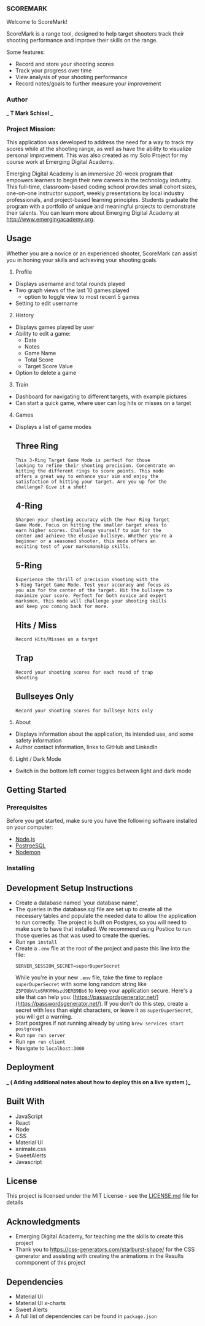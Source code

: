 ### SCOREMARK

Welcome to ScoreMark!

ScoreMark is a range tool, designed to help target shooters track their shooting performance and improve their skills on the range.

Some features:

- Record and store your shooting scores
- Track your progress over time
- View analysis of your shooting performance
- Record notes/goals to further measure your improvement

### Author

**_ T Mark Schisel _**

### Project Mission:

This application was developed to address the need for a way to track my scores while at the shooting range, as well as have the ability to visualize personal improvement. This was also created as my Solo Project for my course work at Emerging Digital Academy.

Emerging Digital Academy is an immersive 20-week program that empowers learners to begin their new careers in the technology industry. This full-time, classroom-based coding school provides small cohort sizes, one-on-one instructor support, weekly presentations by local industry professionals, and project-based learning principles. Students graduate the program with a portfolio of unique and meaningful projects to demonstrate their talents. You can learn more about Emerging Digital Academy at http://www.emergingacademy.org.

## Usage

Whether you are a novice or an experienced shooter, ScoreMark can assist you in honing your skills and achieving your shooting goals.

1. Profile

- Displays username and total rounds played
- Two graph views of the last 10 games played
  - option to toggle view to most recent 5 games
- Setting to edit username

2. History

- Displays games played by user
- Ability to edit a game:
  - Date
  - Notes
  - Game Name
  - Total Score
  - Target Score Value
- Option to delete a game

3. Train

- Dashboard for navigating to different targets, with example pictures
- Can start a quick game, where user can log hits or misses on a target

4. Games

- Displays a list of game modes
  ## Three Ring
      This 3-Ring Target Game Mode is perfect for those
      looking to refine their shooting precision. Concentrate on
      hitting the different rings to score points. This mode
      offers a great way to enhance your aim and enjoy the
      satisfaction of hitting your target. Are you up for the
      challenge? Give it a shot!
  ## 4-Ring
      Sharpen your shooting accuracy with the Four Ring Target
      Game Mode. Focus on hitting the smaller target areas to
      earn higher scores. Challenge yourself to aim for the
      center and achieve the elusive bullseye. Whether you're a
      beginner or a seasoned shooter, this mode offers an
      exciting test of your marksmanship skills.
  ## 5-Ring
      Experience the thrill of precision shooting with the
      5-Ring Target Game Mode. Test your accuracy and focus as
      you aim for the center of the target. Hit the bullseye to
      maximize your score. Perfect for both novice and expert
      marksmen, this mode will challenge your shooting skills
      and keep you coming back for more.
  ## Hits / Miss
      Record Hits/Misses on a target
  ## Trap
      Record your shooting scores for each round of trap
      shooting
  ## Bullseyes Only
      Record your shooting scores for bullseye hits only

5. About

- Displays information about the application, its intended use, and some safety information
- Author contact information, links to GitHub and LinkedIn

6. Light / Dark Mode

- Switch in the bottom left corner toggles between light and dark mode

## Getting Started

### Prerequisites

Before you get started, make sure you have the following software installed on your computer:

- [Node.js](https://nodejs.org/en/)
- [PostrgeSQL](https://www.postgresql.org/)
- [Nodemon](https://nodemon.io/)

### Installing

## Development Setup Instructions

- Create a database named 'your database name',
- The queries in the database.sql file are set up to create all the necessary tables and populate the needed data to allow the application to run correctly. The project is built on Postgres, so you will need to make sure to have that installed. We recommend using Postico to run those queries as that was used to create the queries.
- Run `npm install`
- Create a `.env` file at the root of the project and paste this line into the file:
  ```
  SERVER_SESSION_SECRET=superDuperSecret
  ```
  While you're in your new `.env` file, take the time to replace `superDuperSecret` with some long random string like `25POUbVtx6RKVNWszd9ERB9Bb6` to keep your application secure. Here's a site that can help you: [https://passwordsgenerator.net/](https://passwordsgenerator.net/). If you don't do this step, create a secret with less than eight characters, or leave it as `superDuperSecret`, you will get a warning.
- Start postgres if not running already by using `brew services start postgresql`
- Run `npm run server`
- Run `npm run client`
- Navigate to `localhost:3000`

## Deployment

**_ ( Adding additional notes about how to deploy this on a live system )_**

## Built With

- JavaScript
- React
- Node
- CSS
- Material UI
- animate.css
- SweetAlerts
- Javascript

## License

This project is licensed under the MIT License - see the [LICENSE.md](LICENSE.md) file for details

## Acknowledgments

- Emerging Digital Academy, for teaching me the skills to create this project
- Thank you to https://css-generators.com/starburst-shape/ for the CSS generator and assisting with creating the animations in the Results commponent of this project

## Dependencies

- Material UI
- Material UI x-charts
- Sweet Alerts
- A full list of dependencies can be found in `package.json`
